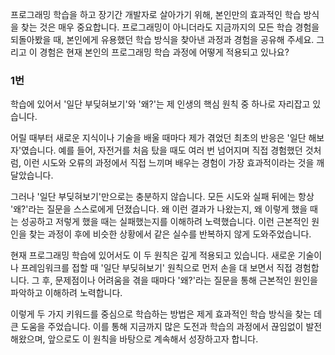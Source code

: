 프로그래밍 학습을 하고 장기간 개발자로 살아가기 위해, 본인만의 효과적인 학습 방식을 찾는 것은 매우 중요합니다. 프로그래밍이 아니더라도 지금까지의 모든 학습 경험을 되돌아봤을 때, 본인에게 유용했던 학습 방식을 찾아낸 과정과 경험을 공유해 주세요. 그리고 이 경험은 현재 본인의 프로그래밍 학습 과정에 어떻게 적용되고 있나요?


### 1번
학습에 있어서 '일단 부딪혀보기'와 '왜?'는 제 인생의 핵심 원칙 중 하나로 자리잡고 있습니다.

어릴 때부터 새로운 지식이나 기술을 배울 때마다 제가 겪었던 최초의 반응은 '일단 해보자'였습니다. 예를 들어, 자전거를 처음 탔을 때도 여러 번 넘어지며 직접 경험했던 것처럼, 이런 시도와 오류의 과정에서 직접 느끼며 배우는 경험이 가장 효과적이라는 것을 깨달았습니다.

그러나 '일단 부딪혀보기'만으로는 충분하지 않습니다. 모든 시도와 실패 뒤에는 항상 '왜?'라는 질문을 스스로에게 던졌습니다. 왜 이런 결과가 나왔는지, 왜 이렇게 했을 때는 성공하고 저렇게 했을 때는 실패했는지를 이해하려 노력했습니다. 이런 근본적인 원인을 찾는 과정이 후에 비슷한 상황에서 같은 실수를 반복하지 않게 도와주었습니다.

현재 프로그래밍 학습에 있어서도 이 두 원칙은 깊게 적용되고 있습니다. 새로운 기술이나 프레임워크를 접할 때 '일단 부딪혀보기' 원칙으로 먼저 손을 대 보면서 직접 경험합니다. 그 후, 문제점이나 어려움을 겪을 때마다 '왜?'라는 질문을 통해 근본적인 원인을 파악하고 이해하려 노력합니다.

이렇게 두 가지 키워드를 중심으로 학습하는 방법은 제게 효과적인 학습 방식을 찾는 데 큰 도움을 주었습니다. 이를 통해 지금까지 많은 도전과 학습의 과정에서 끊임없이 발전해왔으며, 앞으로도 이 원칙을 바탕으로 계속해서 성장하고자 합니다.